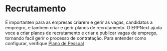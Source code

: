 <!-- add-breadcrumbs -->
# Recrutamento
É importanten para as empresas criarem e gerir as vagas, candidatos a empregro, e tambem criar e gerir planos de recrutamento. O ERPNext ajuda voce a criar planos de recrutamento e criar e publicar vagas de emprego, tornando facil gerir o processo de contratação. Para entender como configurar, verifique [Plano de Pessoal](/docs/user/manual/pt/recursos-humanos/plano-de-pessoal)

